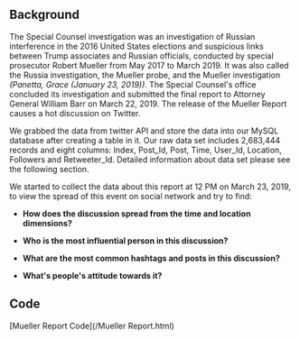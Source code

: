 ## Background

The Special Counsel investigation was an investigation of Russian interference in the 2016 United States elections and suspicious links between Trump associates and Russian officials, conducted by special prosecutor Robert Mueller from May 2017 to March 2019. It was also called the Russia investigation, the Mueller probe, and the Mueller investigation *(Panetta, Grace (January 23, 2019))*. The Special Counsel's office concluded its investigation and submitted the final report to Attorney General William Barr on March 22, 2019. The release of the Mueller Report causes a hot discussion on Twitter.

We grabbed the data from twitter API and store the data into our MySQL database after creating a table in it. Our raw data set includes 2,683,444 records and eight columns: Index, Post_Id, Post, Time, User_Id, Location, Followers and Retweeter_Id. Detailed information about data set please see the following section.

We started to collect the data about this report at 12 PM on March 23, 2019, to view the spread of this event on social network and try to find:

- **How does the discussion spread from the time and location dimensions?**

- **Who is the most influential person in this discussion?**

- **What are the most common hashtags and posts in this discussion?**

- **What's people's attitude towards it?**

## Code

[Mueller Report Code](/Mueller Report.html)


